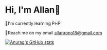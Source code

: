 # Hi, I'm Allan🦦
🌱I'm currently learning PHP

📧Reach me on my email allanrono18@gmail.com


[![Anurag's GitHub stats](https://github-readme-stats.vercel.app/api?username=AllanRono1)](https://github.com/anuraghazra/github-readme-stats)
